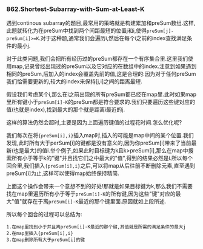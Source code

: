 ### 862.Shortest-Subarray-with-Sum-at-Least-K

遇到continous subarray的题目,最常用的策略就是构建累加和preSum数组.这样,此题就转化为在preSum中找到两个间距最短的位置j和i,使得```preSum[j]-preSum[i]>=K```.对于这种题,通常我们会遍历i,然后在每个i之前的index查找满足条件的最小j.

对于此类问题,我们会把所有经历过的preSum都存在一个有序集合里.这里我们使用map,记录曾经出现过的preSum以及它对应的在数组中的index.注意到如果遇到相同的preSum,后加入的index会覆盖先前的值,这是合理的:因为对于任何preSum我们恰需要更新的,较大的index来保持[j,i]之间的距离最短.

假设我们考虑某个i,那么在i之前出现的所有preSum都已经在map里.此时如果map里所有键小于```preSum[i]-K```的preSum都是符合要求的.我们只要遍历这些键对应的值(也就是index),找到最大的那个就是距离i最近的j.

这样的算法仍然会超时,主要是因为上面遍历键值的过程花时间.怎么优化呢?

我们每次在将```{preSum[i],i}```插入map时,插入的可能是map中间的某个位置.我们发现,此时所有大于perSum[i]的键都是没有意义的,因为你preSum[i]带来了当前最新(也是最大)的值i.举个例子,如果此时目标键为k且k>preSum[i],那么在map中搜索所有小于等于k的"键"并且找它们之中最大的"值",得到的结果必然是i.所以每个回合里,我们插入```{preSum[i],i}```之后,可以将map从后往前不断删除元素,直至遇到preSum[i]为止,这样可以使得map始终保持精简.

上面这个操作会带来一个意想不到的好处!那就是如果目标键为k,那么我们不需要找在map里遍历所有小于等于```preSum[i]-K```的所有键,因为这些"键"对应的最大"值"就存在于离```preSum[i]-K```最近的那个键里面.原因就如上段所述.

所以每个回合的过程可以总结为:
```
1.在map里找到小于并且离preSum[i]-K最近的那个键,其值就是所需的满足条件的最大j
2.在map里插入{preSum[i],i}
3.在map删除所有大于preSum[i]的键
```
